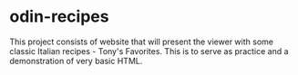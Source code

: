 # odin-recipes
This project consists of website that will present the viewer with some classic Italian recipes - 
Tony's Favorites. 
This is to serve as practice and a demonstration of very basic HTML. 